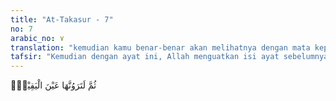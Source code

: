 ```yaml
---
title: "At-Takasur - 7"
no: 7
arabic_no: ٧
translation: "kemudian kamu benar-benar akan melihatnya dengan mata kepala sendiri,"
tafsir: "Kemudian dengan ayat ini, Allah menguatkan isi ayat sebelumnya, bahwa azab itu benar-benar akan dirasakan oleh orang yang teperdaya itu. Oleh karena itu, siapa saja dan dari golongan apa saja hendaklah bertakwa kepada Tuhannya serta menghindari perbuatan-perbuatan yang menyebabkan mereka disiksa. Hendaknya seseorang itu memperhatikan nikmat-nikmat Allah yang ada padanya untuk dipelihara dan dipergunakan sesuai dengan fungsi nikmat tersebut. Juga hendaknya mereka tidak melakukan kejahatan, mengada-adakan kemungkaran, dan mengharap-harapkan ampunan Allah hanya semata-mata dengan pengakuan beragama Islam dengan memakai nama dan gelar yang muluk-muluk, sedangkan ia menyalahi hukum-hukum Al-Qur'an dan melakukan tindakan yang sama dengan musuh Islam."
---
```

ثُمَّ لَتَرَوُنَّهَا عَيْنَ الْيَقِيْنِۙ